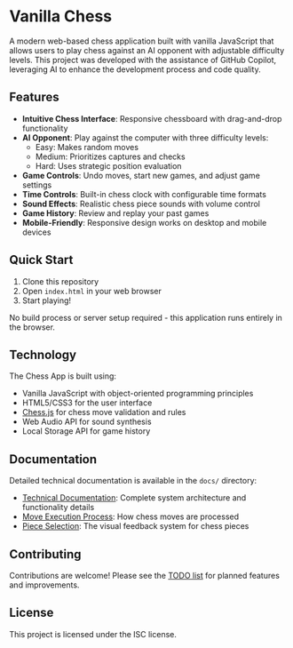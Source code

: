 # Vanilla Chess

A modern web-based chess application built with vanilla JavaScript that allows users to play chess against an AI opponent with adjustable difficulty levels.
This project was developed with the assistance of GitHub Copilot, leveraging AI to enhance the development process and code quality.


## Features

- **Intuitive Chess Interface**: Responsive chessboard with drag-and-drop functionality
- **AI Opponent**: Play against the computer with three difficulty levels:
  - Easy: Makes random moves
  - Medium: Prioritizes captures and checks
  - Hard: Uses strategic position evaluation
- **Game Controls**: Undo moves, start new games, and adjust game settings
- **Time Controls**: Built-in chess clock with configurable time formats
- **Sound Effects**: Realistic chess piece sounds with volume control
- **Game History**: Review and replay your past games
- **Mobile-Friendly**: Responsive design works on desktop and mobile devices

## Quick Start

1. Clone this repository
2. Open `index.html` in your web browser
3. Start playing!

No build process or server setup required - this application runs entirely in the browser.

## Technology

The Chess App is built using:
- Vanilla JavaScript with object-oriented programming principles
- HTML5/CSS3 for the user interface
- [Chess.js](https://github.com/jhlywa/chess.js/) for chess move validation and rules
- Web Audio API for sound synthesis
- Local Storage API for game history

## Documentation

Detailed technical documentation is available in the `docs/` directory:
- [Technical Documentation](docs/technical-documentation.md): Complete system architecture and functionality details
- [Move Execution Process](docs/move-execution.md): How chess moves are processed
- [Piece Selection](docs/piece-selection.md): The visual feedback system for chess pieces

## Contributing

Contributions are welcome! Please see the [TODO list](TODO.md) for planned features and improvements.

## License

This project is licensed under the ISC license.
